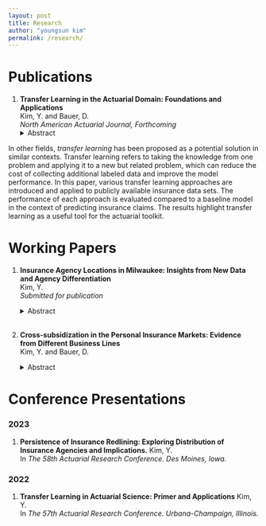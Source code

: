 ```yaml
---
layout: post
title: Research
author: "youngsun kim"
permalink: /research/
---
```


# Publications

1. **Transfer Learning in the Actuarial Domain: Foundations and Applications**<br/>
   Kim, Y. and Bauer, D.<br/>
   *North American Actuarial Journal, Forthcoming*<br/>
   <details>
     <summary>Abstract</summary>
     <p>
     With increasing data availability, the use of machine learning methods has gained popularity in insurance. Applications include novel areas for the use of models, for instance for automating business processes, as well as conventional actuarial prediction tasks such as claims or loss prediction. However, with the limited amount of labeled data due to claims being a rare occurrence, the superiority of advanced learners---particularly deep neural networks that have led to major advances in other domains---remains unclear. 
In other fields, *transfer learning* has been proposed as a potential solution in similar contexts. Transfer learning refers to taking the knowledge from one problem and applying it to a new but related problem, which can reduce the cost of collecting additional labeled data and improve the model performance. In this paper, various transfer learning approaches are introduced and applied to publicly available insurance data sets. The performance of each approach is evaluated compared to a baseline model in the context of predicting insurance claims. The results highlight transfer learning as a useful tool for the actuarial toolkit.  
     </p>
   </details>

# Working Papers

1. **Insurance Agency Locations in Milwaukee: Insights from New Data and Agency Differentiation**<br/>
   Kim, Y.<br/>
   *Submitted for publication*<br/>
   <details>
     <summary>Abstract</summary>
     <p>
     To assess the persistence of differential access to insurance for minority populations, this paper revisits the analysis of insurance agency locations in various neighborhoods of the Milwaukee metropolitan area, drawing on earlier work by Squires, Velez, and Taeuber (1991). Consistent with the previous study, we find a statistically significant relationship between the expected number of agencies and the proportion of the minority population when controlling for various factors. Additionally, the relationship between the minority population and the number of agencies is consistently negative and significant for both exclusive and independent agencies. Further analysis reveals no clear evidence that agencies are more likely to close in areas with high minority populations or to open in areas with low minority populations. Therefore, the negative relationship observed primarily results from the persistence of historical patterns. However, there is also no evidence that carriers are actively seeking to expand access in areas with high minority populations.
     </p>
   </details>
    <br>

2. **Cross-subsidization in the Personal Insurance Markets: Evidence from Different Business Lines**<br/>
   Kim, Y. and Bauer, D.<br/>
   <details>
     <summary>Abstract</summary>
     <p>
     This study investigates the potential for cross-subsidization in the personal insurance markets, specifically between homeowners and auto insurance, in response to regulatory constraints and significant wildfire events. Utilizing a Difference-in-Differences approach, we analyze the impact of California's 2020 stringent regulatory policy and $1 billion wildfire events on auto insurance rates. Our findings indicate no statistically significant evidence supporting the hypothesis of cross-subsidization between homeowners and auto insurance rates. The results suggest that while higher homeowners insurance rates are associated with higher auto insurance rates, the regulatory policy implementation and significant wildfire events did not induce insurers to adjust auto insurance rates to compensate for constraints on homeowners insurance rates. These findings challenge the narrative of substantive climate-related cross-subsidization in the insurance industry and highlight the complexities of regulatory impacts on market dynamics.
     </p>
   </details>

# Conference Presentations

### 2023
1. **Persistence of Insurance Redlining: Exploring Distribution of Insurance Agencies and Implications.**
Kim, Y.<br/>
In *The 58th Actuarial Research Conference. Des Moines, Iowa.*

### 2022
1. **Transfer Learning in Actuarial Science: Primer and Applications**
Kim, Y.<br/>
In *The 57th Actuarial Research Conference. Urbana-Champaign, Illinois.*
